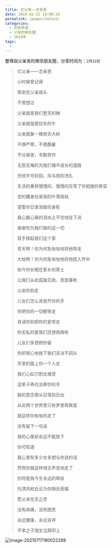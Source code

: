 ```yaml
---
title: 忆父亲——念亲恩
date: 2019-02-22 18:00:24
permalink: /pages/5a51e2/
categories:
  - 闲言碎语
  - 父亲的朋友圈
  - 2019年
tags:
  - 
---
```

整理自父亲发的微信朋友圈，分享时间为：`2月22日`



> 忆父亲——念亲恩
>
> 
>
> 小时候曾记得
>
> 常坐在父亲肩头
>
> 不曾想过
>
> 父亲就是我们登天的梯
>
> 父亲就是那拉车的牛
>
> 
>
> 
>
> 父亲就象一棵叁天大树
>
> 不惧严寒，不畏酷暑
>
> 不分昼夜，辛勤劳作
>
> 无怨无悔的为我们铺平成长的道路
>
> 历经岁月轮回，风与雨的洗礼
>
> 生活的重担慢慢的、慢慢的压弯了你挺拨的脊梁
>
> 您的腰身也渐渐的叶落枝枯
>
> 望着你日渐消瘦的身影
>
> 我心酸心痛的泪水止不住地往下流
>
> 谢谢你为我们做的这一切
>
> 双手撑起我们这个家
>
> 
>
> 
>
> 苍天啊！你为何急匆匆地将他带走
>
> 大地啊！你为何急匆匆地将他揽入怀中
>
> 如今你长眠在家乡的厚土
>
> 让我们从此孤独无助、苦度春秋
>
> 
>
> 
>
> 父亲你别走
>
> 儿女们怎么肯放开你的手
>
> 你把你的一切都带走
>
> 肯请你别把你的爱带走
>
> 你无私的爱我们还想再拥有
>
> 儿女们多想把你留
>
> 你却很心地抛下我们坚决不回头
>
> 天堂的路上你一个人走
>
> 我们心如刀割太难受
>
> 这辈子再也法牵你的手
>
> 我的思念便从日落到日出
>
> 从此两个世界里只有梦里再聚首
>
> 
>
> 
>
> 就这样你匆匆的走了
>
> 没有留下一句话
>
> 我的心里却永远不能放下
>
> 你可知道
>
> 我心里有多少太多想与你说的话
>
> 然而你就这样悄无声息地走了
>
> 你将是我今生永远的牵挂
>
> 
>
> 
>
> 托清风和白云为你捎去祝福
>
> 愿父亲在天之灵
>
> 没有病痛，没有困苦
>
> 永远健康，永远吉祥
>
> 
>
> 
>
> 不孝之子瑞生泣拜叩上

![image-20210717180022288](https://tva1.sinaimg.cn/large/008k1Yt0ly1gskcj5v9z1j60fa14cqbu02.jpg)